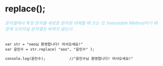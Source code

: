 # replace();

<h6 style="color:skyblue"> 문자열에서 특정 문자를 새로운 문자로 대체할 때 쓰는 것. Immutable Method이기 때문에 오리지널 문자열은 바뀌지 않는다. </h6>



```
var str = "ooo님 환영합니다! 어서오세요!"
var 윤민수 = str.replace( "ooo", "윤민수" );

console.log(윤민수); 			//"윤민수님 환영합니다! 어서오세요!"
```

